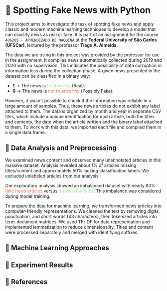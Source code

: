 # 📰 **Spotting Fake News with Python**

This project aims to investigate the task of spotting fake news and apply classic and modern machine learning techniques to develop a model that can classify news as real or fake. It is part of an assignment for the course `486205 - APRENDIZADO DE MÁQUINA` at the **Federal University of São Carlos (UFSCar)**, lectured by the professor **Tiago A. Almeida**.

The data we are using in this project was provided by the professor for use in the assignment. It compiles news automatically collected during 2019 and 2020 with no supervision. This indicates the possibility of data corruption or information loss during the collection phase. A given news presented in the dataset can be classified in a binary way:

- **1** -> The news is <span style="color:LightGreen">trustworthy</span> (Real).
- **0** -> The news is <span style="color:Tomato">not trustworthy</span> (Possibly Fake).

However, it wasn't possible to check if the information was reliable in a large amount of samples. Thus, these news articles do not exhibit any label attached to them. The data is organized by month and year in separate CSV files, which include a unique identification for each article, both the titles and contents, the date when the article written and the binary label attached to them. To work with this data, we imported each file and compiled them in a single data frame.

## 🧪 **Data Analysis and Preprocessing**

We examined news content and observed many unannotated articles in this massive dataset. Analysis revealed about $1\%$ of articles missing titles/content and approximately $50\%$ lacking classification labels. We excluded unlabeled articles from our analysis.

Our exploratory analysis showed an imbalanced dataset with nearly $80\%$ <span style="color:Tomato">fake news articles </span> versus <span style="color:LightGreen">trustworthy ones</span>. This imbalance was considered during model training.

To prepare the data for machine learning, we transformed news articles into computer-friendly representations. We cleaned the text by removing digits, punctuation, and short words (≤3 characters), then tokenized articles into term-document matrices. We used TF-IDF for data representation and implemented lemmatization to reduce dimensionality. Titles and content were processed separately and merged with identifying suffixes.

## 🤖 **Machine Learning Approaches**

## 📌 **Experiment Results**

## 📑 **References**
